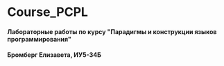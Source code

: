 # Course_PCPL
#### Лабораторные работы по курсу "Парадигмы и конструкции языков программирования"
#### Бромберг Елизавета, ИУ5-34Б
